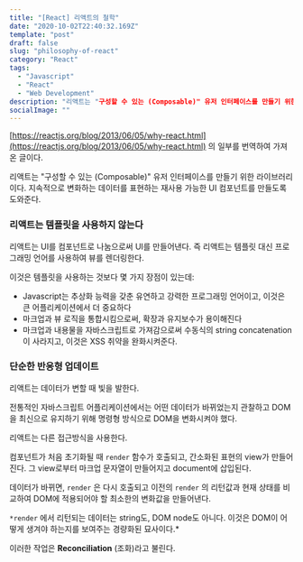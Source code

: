 ```yaml
---
title: "[React] 리액트의 철학"
date: "2020-10-02T22:40:32.169Z"
template: "post"
draft: false
slug: "philosophy-of-react"
category: "React"
tags:
  - "Javascript"
  - "React"
  - "Web Development"
description: "리액트는 "구성할 수 있는 (Composable)" 유저 인터페이스를 만들기 위한 라이브러리이다.  지속적으로 변화하는 데이터를 표현하는 재사용 가능한 UI 컴포넌트를 만들도록 도와준다."
socialImage: ""
---
```


[https://reactjs.org/blog/2013/06/05/why-react.html](https://reactjs.org/blog/2013/06/05/why-react.html) 의 일부를 번역하여 가져온 글이다.

리액트는 "구성할 수 있는 (Composable)" 유저 인터페이스를 만들기 위한 라이브러리이다. 지속적으로 변화하는 데이터를 표현하는 재사용 가능한 UI 컴포넌트를 만들도록 도와준다.

### 리액트는 템플릿을 사용하지 않는다

리액트는 UI를 컴포넌트로 나눔으로써 UI를 만들어낸다. 즉 리액트는 템플릿 대신 프로그래밍 언어를 사용하여 뷰를 렌더링한다.

이것은 템플릿을 사용하는 것보다 몇 가지 장점이 있는데:

- Javascript는 추상화 능력을 갖춘 유연하고 강력한 프로그래밍 언어이고, 이것은 큰 어플리케이션에서 더 중요하다
- 마크업과 뷰 로직을 통합시킴으로써, 확장과 유지보수가 용이해진다
- 마크업과 내용물을 자바스크립트로 가져감으로써 수동식의 string concatenation이 사라지고, 이것은 XSS 취약을 완화시켜준다.

### 단순한 반응형 업데이트

리액트는 데이터가 변할 때 빛을 발한다.

전통적인 자바스크립트 어플리케이션에서는 어떤 데이터가 바뀌었는지 관찰하고 DOM을 최신으로 유지하기 위해 명령형 방식으로 DOM을 변화시켜야 했다.

리액트는 다른 접근방식을 사용한다.

컴포넌트가 처음 초기화될 때 `render` 함수가 호출되고, 간소화된 표현의 view가 만들어진다. 그 view로부터 마크업 문자열이 만들어지고 document에 삽입된다.

데이터가 바뀌면, `render` 은 다시 호출되고 이전의 `render` 의 리턴값과 현재 상태를 비교하여 DOM에 적용되어야 할 최소한의 변화값을 만들어낸다.

`*render` 에서 리턴되는 데이터는 string도, DOM node도 아니다. 이것은 DOM이 어떻게 생겨야 하는지를 보여주는 경량화된 묘사이다.\*

이러한 작업은 **Reconciliation** (조화)라고 불린다.
